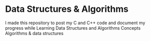 #  Data  Structures & Algorithms
I made this repository to post my C and C++ code and document my progress while Learning Data Structures and Algorithms Concepts
Algorithms & data structures
